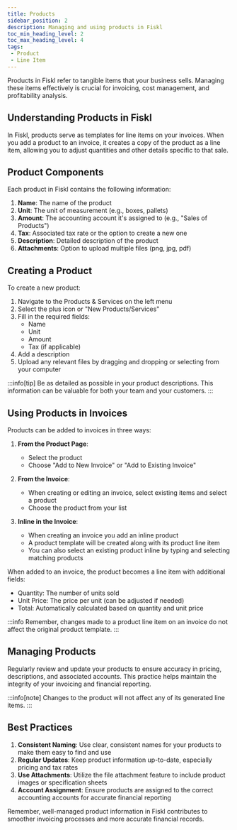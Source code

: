 ```yaml
---
title: Products
sidebar_position: 2
description: Managing and using products in Fiskl
toc_min_heading_level: 2
toc_max_heading_level: 4
tags:
 - Product
 - Line Item
---
```


Products in Fiskl refer to tangible items that your business sells. Managing these items effectively is crucial for invoicing, cost management, and profitability analysis.

## Understanding Products in Fiskl

In Fiskl, products serve as templates for line items on your invoices. When you add a product to an invoice, it creates a copy of the product as a line item, allowing you to adjust quantities and other details specific to that sale.

## Product Components

Each product in Fiskl contains the following information:

1. **Name**: The name of the product
2. **Unit**: The unit of measurement (e.g., boxes, pallets)
3. **Amount**: The accounting account it's assigned to (e.g., "Sales of Products")
4. **Tax**: Associated tax rate or the option to create a new one
5. **Description**: Detailed description of the product
6. **Attachments**: Option to upload multiple files (png, jpg, pdf)

## Creating a Product

To create a new product:

1. Navigate to the Products & Services on the left menu
2. Select the plus icon or "New Products/Services"
3. Fill in the required fields:
   - Name
   - Unit
   - Amount
   - Tax (if applicable)
4. Add a description
5. Upload any relevant files by dragging and dropping or selecting from your computer

:::info[tip]
Be as detailed as possible in your product descriptions. This information can be valuable for both your team and your customers.
:::

## Using Products in Invoices

Products can be added to invoices in three ways:

1. **From the Product Page**:
   - Select the product
   - Choose "Add to New Invoice" or "Add to Existing Invoice"

1. **From the Invoice**:
   - When creating or editing an invoice, select existing items and select a product
   - Choose the product from your list

1. **Inline in the Invoice**:
   - When creating an invoice you add an inline product
   - A product template will be created along with its product line item
   - You can also select an existing product inline by typing and selecting matching products

When added to an invoice, the product becomes a line item with additional fields:

- Quantity: The number of units sold
- Unit Price: The price per unit (can be adjusted if needed)
- Total: Automatically calculated based on quantity and unit price

:::info
Remember, changes made to a product line item on an invoice do not affect the original product template.
:::

## Managing Products

Regularly review and update your products to ensure accuracy in pricing, descriptions, and associated accounts. This practice helps maintain the integrity of your invoicing and financial reporting.

:::info[note]
Changes to the product will not affect any of its generated line items.
:::

## Best Practices

1. **Consistent Naming**: Use clear, consistent names for your products to make them easy to find and use
2. **Regular Updates**: Keep product information up-to-date, especially pricing and tax rates
3. **Use Attachments**: Utilize the file attachment feature to include product images or specification sheets
4. **Account Assignment**: Ensure products are assigned to the correct accounting accounts for accurate financial reporting

Remember, well-managed product information in Fiskl contributes to smoother invoicing processes and more accurate financial records.
